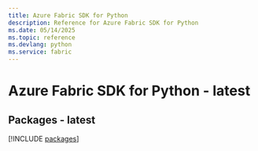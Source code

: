 ```yaml
---
title: Azure Fabric SDK for Python
description: Reference for Azure Fabric SDK for Python
ms.date: 05/14/2025
ms.topic: reference
ms.devlang: python
ms.service: fabric
---
```

# Azure Fabric SDK for Python - latest
## Packages - latest
[!INCLUDE [packages](fabric-index.md)]